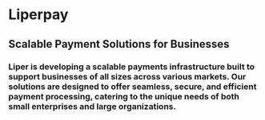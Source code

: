 # Liperpay

## Scalable Payment Solutions for Businesses

### Liper is developing a scalable payments infrastructure built to support businesses of all sizes across various markets. Our solutions are designed to offer seamless, secure, and efficient payment processing, catering to the unique needs of both small enterprises and large organizations.
